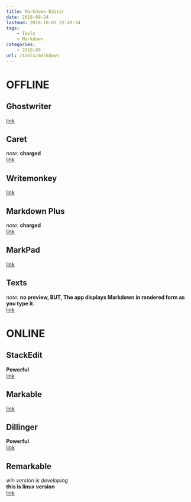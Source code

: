 ```yaml
---
title: Markdown Editor
date: 2018-09-24
lastmod: 2018-10-01 22:49:34
tags:
    - Tools
    - Markdown
categories:
    - 2018-09
url: /tools/markdown
---
```



# OFFLINE
## Ghostwriter
[link](https://wereturtle.github.io/ghostwriter/)
## Caret
*note:* __charged__         
[link](https://caret.io/)
## Writemonkey
[link](http://writemonkey.com/index.php)
## Markdown Plus
*note:* __charged__     
[link](https://tylingsoft.com/markdown-plus/)
## MarkPad
[link](https://github.com/Code52/DownmarkerWPF)
## Texts
*note:* __no preview, BUT, The app displays Markdown in rendered form as you type it.__         
[link](http://www.texts.io/)
# ONLINE
## StackEdit
__Powerful__        
[link](https://stackedit.io/editor)
## Markable
[link](http://markable.in/)
## Dillinger
__Powerful__        
[link](http://dillinger.io/)
## Remarkable
*win version is developing*     
__this is linux version__       
[link](https://remarkableapp.github.io/linux.html)

